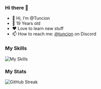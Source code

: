 ### Hi there 👋

- 👋 Hi, I’m @Tuncion
- 🤏 19 Years old
- ❤️ Love to learn new stuff
- 📫 How to reach me: [@tuncion](https://discord.gg/323HfHyGW4) on Discord

### My Skills

![My Skills](https://skillicons.dev/icons?i=js,ts,html,css,docker,discord,lua,nodejs,python,mysql,figma,ps,pr,ae)

### My Stats

![GitHub Streak](https://github-readme-streak-stats.herokuapp.com?user=tuncion&theme=github-dark-blue&hide_border=true)

<!--
**Tuncion/Tuncion** is a ✨ _special_ ✨ repository because its `README.md` (this file) appears on your GitHub profile.

Here are some ideas to get you started:

- 🔭 I’m currently working on ...
- 🌱 I’m currently learning ...
- 👯 I’m looking to collaborate on ...
- 🤔 I’m looking for help with ...
- 💬 Ask me about ...
- 📫 How to reach me: ...
- 😄 Pronouns: ...
- ⚡ Fun fact: ...
-->
